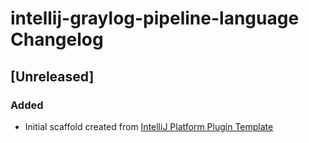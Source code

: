 <!-- Keep a Changelog guide -> https://keepachangelog.com -->

# intellij-graylog-pipeline-language Changelog

## [Unreleased]
### Added
- Initial scaffold created from [IntelliJ Platform Plugin Template](https://github.com/JetBrains/intellij-platform-plugin-template)
